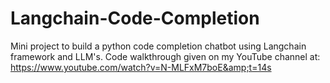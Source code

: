 # Langchain-Code-Completion
Mini project to build a python code completion chatbot using Langchain framework and LLM's. Code walkthrough given on my YouTube channel at:  https://www.youtube.com/watch?v=N-MLFxM7boE&amp;t=14s
